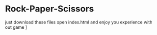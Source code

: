 # Rock-Paper-Scissors
just download these files open index.html and enjoy you experience with out game ]
